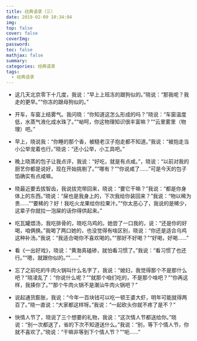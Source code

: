 ```yaml
---
title: 经典语录（三）
date: 2019-02-09 10:34:04
img: 
top: false
cover: false
coverImg: 
password: 
toc: false
mathjax: false
summary: 
categories: 经典语录
tags:
  - 经典语录
---
```


- 这几天北京零下十几度，我说：“早上上班冻的跟狗似的。”晓说：“那我呢？我走的更早。”“你冻的跟母狗似的。”

- 开车，车窗上结雾气。我问晓：“你知道这怎么形成的吗？”晓说：“车窗温度低，水蒸气液化成水珠了。”“呦呵，你这物理知识很丰富嘛？”“云里雾里（物理）吧。”

- 早上，晓说我：“你睡的那个香，被糙老汉子抱走都不知道。”我说：“被抱走当小公举宠着也行。”晓说：“还小公举，小工具吧。”

- 晚上晓蒸的包子让我点评，我说：“好吃，就是有点咸。”，晓说：“以前对我的厨艺你都是说好，现在开始挑剔了。”“哪有？”“你说咸了……”可是今天的包子馅确实有点咸嘛。

- 晓最近要去拔智齿，我说拔完带回来，晓说：“要它干嘛？”我说：“都是你身体上的东西。”晓说：“屎也是我身上的，下次我给你装回来？”我说：“物以稀为贵……”“要稀的？好！我吃火龙果给你拉果汁。”“你太恶心了，我说的是稀少，这辈子你就拉一泡屎的话你得供起来。”

- 吃瓦罐煨汤，我吃排骨的，晓吃乌鸡的。她尝了一口我的，说：“还是你的好喝，咱俩换。”我喝了两口她的，也没觉得有啥区别，晓说：“你还是适合乌鸡这种补汤。”我说：“我适合喝你不喜欢喝的。”“那好不好喝？”“好喝，好喝……”

- 看《一出好戏》，晓说：“黄渤真磕碜，就怕看习惯了。”我说：“看习惯了也还行。”“嗯，就跟你似的。”“……”

- 忘了之前吃的牛肉火锅叫什么名字了，我说：“媳妇，我觉得那个不是那什么吧？”晓凌乱了：“你说什么呢？”“就那个咱们吃的，不是那个啥吧？”“你再这样，我揍你了。”“那个牛肉火锅不是潮汕牛肉火锅吧？”

- 说起通货膨胀，我说：“今年一百块钱可以吃一顿王婆大虾，明年可能就得两百了。”晓一直说：“大家都这样呀。”我说：“一起砍头你就不疼了是不？”

- 快情人节了，晓说了三个想要的礼物，我说：“这次情人节都送给你。”晓说：“别一次都送了，省的下次不知道送什么。”我说：“别，等下个情人节，你就不喜欢了。”晓说：“干嘛非等到下个情人节？”“呃……”

